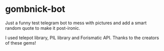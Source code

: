 # gombnick-bot
Just a funny test telegram bot to mess with pictures and add a smart random quote to make it post-ironic.

I used telepot library, PIL library and Forismatic API. Thanks to the creators of these gems!

